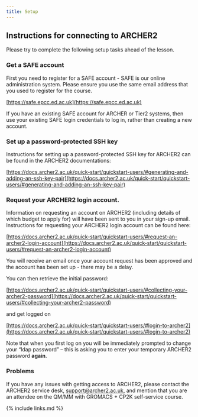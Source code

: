 ```yaml
---
title: Setup
---
```


## Instructions for connecting to ARCHER2

<p> Please try to complete the following setup tasks ahead of the
lesson.
</p>


### Get a SAFE account

First you need to register for a SAFE account - SAFE is our online 
administration system. Please ensure you use the same email address that you 
used to register for the course.

[https://safe.epcc.ed.ac.uk](https://safe.epcc.ed.ac.uk)

If you have an existing SAFE account for ARCHER or Tier2 systems, then use 
your existing SAFE login credentials to log in, rather than creating a new 
account.

### Set up a password-protected SSH key 

Instructions for setting up a password-protected SSH key for ARCHER2 can be 
found in the ARCHER2 documentations:

[https://docs.archer2.ac.uk/quick-start/quickstart-users/#generating-and-adding-an-ssh-key-pair](https://docs.archer2.ac.uk/quick-start/quickstart-users/#generating-and-adding-an-ssh-key-pair) 

### Request your ARCHER2 login account.

Information on requesting an account on ARCHER2 (including details of which 
budget to apply for) will have been sent to you in your sign-up email. 
Instructions for requesting your ARCHER2 login account can be found here:

[https://docs.archer2.ac.uk/quick-start/quickstart-users/#request-an-archer2-login-account](https://docs.archer2.ac.uk/quick-start/quickstart-users/#request-an-archer2-login-account)

You will receive an email once your account request has been approved and the account has been set up - there may be a delay.

You can then retrieve the initial password:

[https://docs.archer2.ac.uk/quick-start/quickstart-users/#collecting-your-archer2-password](https://docs.archer2.ac.uk/quick-start/quickstart-users/#collecting-your-archer2-password)

and get logged on

[https://docs.archer2.ac.uk/quick-start/quickstart-users/#login-to-archer2](https://docs.archer2.ac.uk/quick-start/quickstart-users/#login-to-archer2)

Note that when you first log on you will be immediately prompted to change your 
“ldap password” – this is asking you to enter your temporary ARCHER2 password 
**again**.

### Problems 

If you have any issues with getting access to ARCHER2, please contact the 
ARCHER2 service desk, support@archer2.ac.uk, and mention that you are an 
attendee on the QM/MM with GROMACS + CP2K self-service course.

{% include links.md %}
